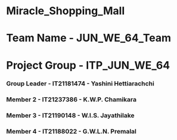 # Miracle_Shopping_Mall
# Team Name - JUN_WE_64_Team
# Project Group - ITP_JUN_WE_64
### Group Leader - IT21181474 - Yashini Hettiarachchi
### Member 2 - IT21237386 - K.W.P. Chamikara
### Member 3 - IT21190148 - W.I.S. Jayathilake
### Member 4 - IT21188022 - G.W.L.N. Premalal

